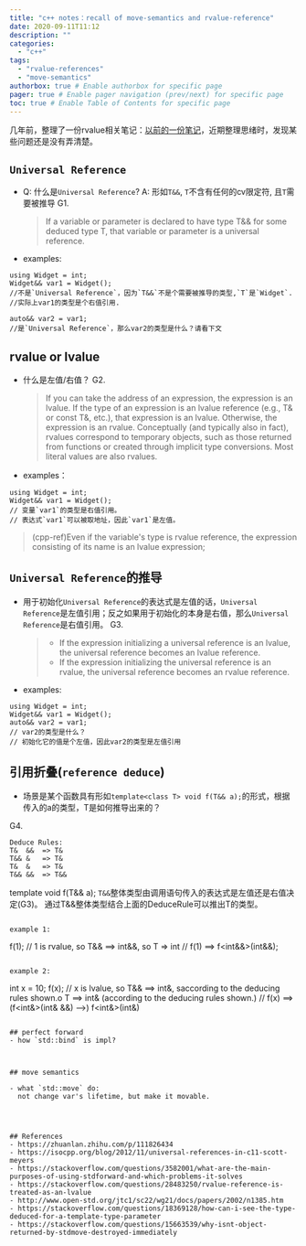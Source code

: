 ```yaml
---
title: "c++ notes：recall of move-semantics and rvalue-reference"
date: 2020-09-11T11:12
description: ""
categories:
  - "c++"
tags:
  - "rvalue-references"
  - "move-semantics"
authorbox: true # Enable authorbox for specific page
pager: true # Enable pager navigation (prev/next) for specific page
toc: true # Enable Table of Contents for specific page
---
```


几年前，整理了一份rvalue相关笔记：[以前的一份笔记](https://zhuanlan.zhihu.com/p/111826434)，近期整理思绪时，发现某些问题还是没有弄清楚。

## `Universal Reference`
- Q: 什么是`Universal Reference`?
  A: 形如`T&&`, `T`不含有任何的cv限定符, 且`T`需要被推导
  G1.
  >If a variable or parameter is declared to have type T&& for some deduced type T, that variable or parameter is a universal reference.

<!--more-->
- examples:
```
using Widget = int;
Widget&& var1 = Widget(); 
//不是`Universal Reference`，因为`T&&`不是个需要被推导的类型,`T`是`Widget`.
//实际上var1的类型是个右值引用.

auto&& var2 = var1;
//是`Universal Reference`，那么var2的类型是什么？请看下文
```


## rvalue or lvalue

- 什么是左值/右值？
  G2.
  > If you can take the address of an expression, the expression is an lvalue.
  > If the type of an expression is an lvalue reference (e.g., T& or const T&, etc.), that expression is an lvalue. 
  > Otherwise, the expression is an rvalue.  Conceptually (and typically also in fact), rvalues correspond to temporary objects, such as those returned from functions or created through implicit type conversions. Most literal values are also rvalues.
- examples：
```
using Widget = int;
Widget&& var1 = Widget();
// 变量`var1`的类型是右值引用。
// 表达式`var1`可以被取地址，因此`var1`是左值。
```

> (cpp-ref)Even if the variable's type is rvalue reference, the expression consisting of its name is an lvalue expression;


## `Universal Reference`的推导
- 用于初始化`Universal Reference`的表达式是左值的话，`Universal Reference`是左值引用；反之如果用于初始化的本身是右值，那么`Universal Reference`是右值引用。
  G3.
  > - If the expression initializing a universal reference is an lvalue, the universal reference becomes an lvalue reference.
  > - If the expression initializing the universal reference is an rvalue, the universal reference becomes an rvalue reference.

- examples:
```
using Widget = int;
Widget&& var1 = Widget();
auto&& var2 = var1;
// var2的类型是什么？
// 初始化它的值是个左值，因此var2的类型是左值引用
```

## 引用折叠(`reference deduce`)
- 场景是某个函数具有形如`template<class T> void f(T&& a);`的形式，根据传入的a的类型，T是如何推导出来的？

G4.
```
Deduce Rules:
T&  &&  => T& 
T&& &   => T&
T&  &   => T&
T&& &&  => T&&
```
template<class T>
void f(T&& a);
`T&&`整体类型由调用语句传入的表达式是左值还是右值决定(G3)。
通过T&&整体类型结合上面的DeduceRule可以推出T的类型。
```

example 1:
```
f(1); // 1 is rvalue, so T&& ==> int&&, so T => int
      // f(1) ==> f<int&&>(int&&);
```

example 2:
```
int x = 10;
f(x); // x is lvalue, so T&& ==> int&, saccording to the deducing rules shown.o T ==> int& (according to the deducing rules shown.)
      // f(x) ==> (f<int&>(int& &&) -->) f<int&>(int&)
```

## perfect forward
- how `std::bind` is impl?



## move semantics

- what `std::move` do:
  not change var's lifetime, but make it movable.




## References
- https://zhuanlan.zhihu.com/p/111826434
- https://isocpp.org/blog/2012/11/universal-references-in-c11-scott-meyers
- https://stackoverflow.com/questions/3582001/what-are-the-main-purposes-of-using-stdforward-and-which-problems-it-solves
- https://stackoverflow.com/questions/28483250/rvalue-reference-is-treated-as-an-lvalue
- http://www.open-std.org/jtc1/sc22/wg21/docs/papers/2002/n1385.htm
- https://stackoverflow.com/questions/18369128/how-can-i-see-the-type-deduced-for-a-template-type-parameter
- https://stackoverflow.com/questions/15663539/why-isnt-object-returned-by-stdmove-destroyed-immediately

